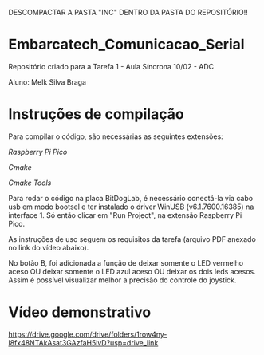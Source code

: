 DESCOMPACTAR A PASTA "INC" DENTRO DA PASTA DO REPOSITÓRIO!!

# Embarcatech_Comunicacao_Serial
Repositório criado para a Tarefa 1 - Aula Síncrona 10/02 - ADC

Aluno: Melk Silva Braga

# Instruções de compilação

Para compilar o código, são necessárias as seguintes extensões: 

*Raspberry Pi Pico*

*Cmake*

*Cmake Tools*

Para rodar o código na placa BitDogLab, é necessário conectá-la via cabo usb em modo bootsel 
e ter instalado o driver WinUSB (v6.1.7600.16385) na interface 1. Só então clicar em "Run Project",
na extensão Raspberry Pi Pico.

As instruções de uso seguem os requisitos da tarefa (arquivo PDF anexado no link do vídeo abaixo).

No botão B, foi adicionada a função de deixar somente o LED vermelho aceso OU deixar somente o LED
azul aceso OU deixar os dois leds acesos. Assim é possível visualizar melhor a precisão do controle
do joystick.

# Vídeo demonstrativo
https://drive.google.com/drive/folders/1row4ny-l8fx48NTAkAsat3GAzfaH5ivD?usp=drive_link

